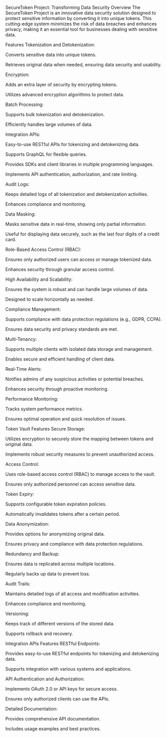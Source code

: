 SecureToken Project: Transforming Data Security
Overview
The SecureToken Project is an innovative data security solution designed to protect sensitive information by converting it into unique tokens. This cutting-edge system minimizes the risk of data breaches and enhances privacy, making it an essential tool for businesses dealing with sensitive data.

Features
Tokenization and Detokenization:

Converts sensitive data into unique tokens.

Retrieves original data when needed, ensuring data security and usability.

Encryption:

Adds an extra layer of security by encrypting tokens.

Utilizes advanced encryption algorithms to protect data.

Batch Processing:

Supports bulk tokenization and detokenization.

Efficiently handles large volumes of data.

Integration APIs:

Easy-to-use RESTful APIs for tokenizing and detokenizing data.

Supports GraphQL for flexible queries.

Provides SDKs and client libraries in multiple programming languages.

Implements API authentication, authorization, and rate limiting.

Audit Logs:

Keeps detailed logs of all tokenization and detokenization activities.

Enhances compliance and monitoring.

Data Masking:

Masks sensitive data in real-time, showing only partial information.

Useful for displaying data securely, such as the last four digits of a credit card.

Role-Based Access Control (RBAC):

Ensures only authorized users can access or manage tokenized data.

Enhances security through granular access control.

High Availability and Scalability:

Ensures the system is robust and can handle large volumes of data.

Designed to scale horizontally as needed.

Compliance Management:

Supports compliance with data protection regulations (e.g., GDPR, CCPA).

Ensures data security and privacy standards are met.

Multi-Tenancy:

Supports multiple clients with isolated data storage and management.

Enables secure and efficient handling of client data.

Real-Time Alerts:

Notifies admins of any suspicious activities or potential breaches.

Enhances security through proactive monitoring.

Performance Monitoring:

Tracks system performance metrics.

Ensures optimal operation and quick resolution of issues.

Token Vault Features
Secure Storage:

Utilizes encryption to securely store the mapping between tokens and original data.

Implements robust security measures to prevent unauthorized access.

Access Control:

Uses role-based access control (RBAC) to manage access to the vault.

Ensures only authorized personnel can access sensitive data.

Token Expiry:

Supports configurable token expiration policies.

Automatically invalidates tokens after a certain period.

Data Anonymization:

Provides options for anonymizing original data.

Ensures privacy and compliance with data protection regulations.

Redundancy and Backup:

Ensures data is replicated across multiple locations.

Regularly backs up data to prevent loss.

Audit Trails:

Maintains detailed logs of all access and modification activities.

Enhances compliance and monitoring.

Versioning:

Keeps track of different versions of the stored data.

Supports rollback and recovery.

Integration APIs Features
RESTful Endpoints:

Provides easy-to-use RESTful endpoints for tokenizing and detokenizing data.

Supports integration with various systems and applications.

API Authentication and Authorization:

Implements OAuth 2.0 or API keys for secure access.

Ensures only authorized clients can use the APIs.

Detailed Documentation:

Provides comprehensive API documentation.

Includes usage examples and best practices.
